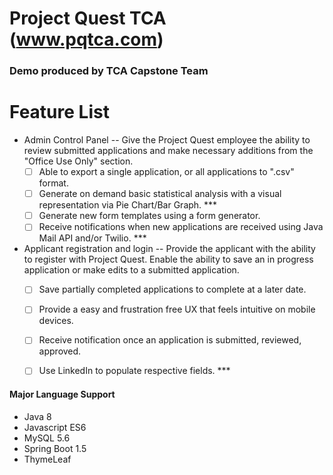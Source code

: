 # Project Quest TCA (www.pqtca.com)

### Demo produced by TCA Capstone Team

# Feature List

- Admin Control Panel
-- Give the Project Quest employee the ability to review submitted applications and make necessary additions from the "Office Use Only" section.
	- [ ] Able to export a single application, or all applications to ".csv" format.
	- [ ] Generate on demand basic statistical analysis with a visual representation via Pie Chart/Bar Graph. ***
	- [ ] Generate new form templates using a form generator.
	- [ ] Receive notifications when new applications are received using Java Mail API and/or Twilio. ***

- Applicant registration and login
-- Provide the applicant with the ability to register with Project Quest. Enable the ability to save an in progress application or make edits to a submitted application.
	- [ ] Save partially completed applications to complete at a later date.
	- [ ] Provide a easy and frustration free UX that feels intuitive on mobile devices.
	- [ ] Receive notification once an application is submitted, reviewed, approved.
	- [ ] Use LinkedIn to populate respective fields. ***


#### Major Language Support
- Java 8
- Javascript ES6
- MySQL 5.6
- Spring Boot 1.5
- ThymeLeaf 
